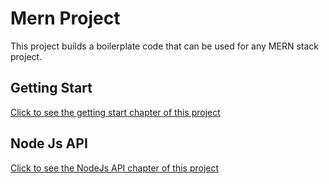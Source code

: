 # Mern Project
This project builds a boilerplate code that can be used for any MERN stack project.

## Getting Start
[Click to see the getting start chapter of this project](01_GETTING_START.md)

## Node Js API 
[Click to see the NodeJs API chapter of this project](02_NODE_JS_APP.md)
